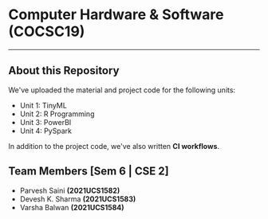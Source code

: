# Computer Hardware & Software (COCSC19)
***
## About this Repository

We've uploaded the material and project code for the following units:
- Unit 1: TinyML
- Unit 2: R Programming
- Unit 3: PowerBI
- Unit 4: PySpark

In addition to the project code, we've also written **CI workflows**.

## Team Members [Sem 6  |  CSE 2]

- Parvesh Saini    **(2021UCS1582)**
- Devesh K. Sharma **(2021UCS1583)**
- Varsha Balwan    **(2021UCS1584)**

